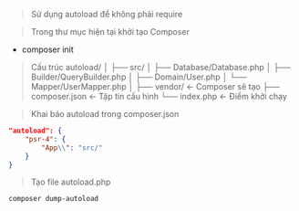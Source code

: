 > Sử dụng autoload để không phải require

> Trong thư mục hiện tại khởi tạo Composer
- composer init

> Cấu trúc
autoload/
│
├── src/
│   ├── Database/Database.php
│   ├── Builder/QueryBuilder.php
│   ├── Domain/User.php
│   └── Mapper/UserMapper.php
│
├── vendor/              ← Composer sẽ tạo
├── composer.json        ← Tập tin cấu hình
└── index.php            ← Điểm khởi chạy

> Khai báo autoload trong composer.json
```json
"autoload": {
    "psr-4": {
        "App\\": "src/"
    }
}
```
> Tạo file autoload.php
```code
composer dump-autoload
```


